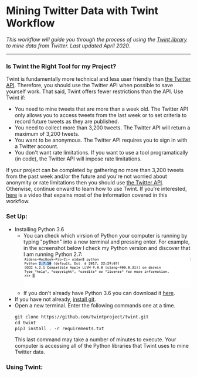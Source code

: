 # Mining Twitter Data with Twint Workflow
_This workflow will guide you through the process of using the [Twint library](https://github.com/twintproject/twint) to mine data from Twitter. Last updated April 2020._
***
### Is Twint the Right Tool for my Project?
Twint is fundamentally more technical and less user friendly than [the Twitter API](https://github.com/ashleychampagne/Web-Scraping-Toolkit/blob/master/Twitter-API-Workflow.md). Therefore, you should use the Twitter API when possible to save yourself work. That said, Twint offers fewer restrictions than the API. Use Twint if:
* You need to mine tweets that are more than a week old. The Twitter API only allows you to access tweets from the last week or to set criteria to record future tweets as they are published. 
* You need to collect more than 3,200 tweets. The Twitter API will return a maximum of 3,200 tweets.
* You want to be anonymous. The Twitter API requires you to sign in with a Twitter account.
* You don't want rate limitations. If you want to use a tool programatically (in code), the Twitter API will impose rate limitations.

If your project can be completed by gathering no more than 3,200 tweets from the past week and/or the future and you're not worried about anonymity or rate limitations then you should use [the Twitter API](https://github.com/ashleychampagne/Web-Scraping-Toolkit/blob/master/Twitter-API-Workflow.md). Otherwise, continue onward to learn how to use Twint.
If you're interested, [here](https://www.youtube.com/watch?v=jzLJjbZVQ9s) is a video that expains most of the information covered in this workflow.
### Set Up:
* Installing Python 3.6
    * You can check which virsion of Python your computer is running by typing "python" into a new terminal and pressing enter. For example, in the screenshot below I check my Python version and discover that I am running Python 2.7:
    ![Python](/Images/Twint/python.png)
    * If you don't already have Python 3.6 you can download it [here](https://www.python.org/downloads/).
* If you have not already, [install git](https://git-scm.com/downloads).
* Open a new terminal. Enter the following commands one at a time.
    ~~~
    git clone https://github.com/twintproject/twint.git
    cd twint
    pip3 install . -r requirements.txt
    ~~~
    This last command may take a number of minutes to execute. Your computer is accessing all of the Python libraries that Twint uses to mine Twitter data.
### Using Twint:
